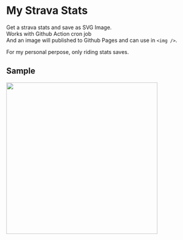 # My Strava Stats

Get a strava stats and save as SVG Image.    
Works with Github Action cron job  
And an image will published to Github Pages and can use in `<img />`.  

For my personal perpose, only riding stats saves.  

## Sample
<img src="https://bungabear.github.io/my-strava-stat/my-stats.svg" width="400"/>